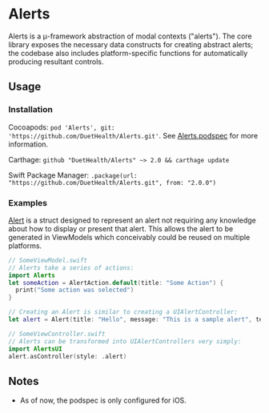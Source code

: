 # Alerts

Alerts is a μ-framework abstraction of modal contexts ("alerts"). The core library exposes the necessary data constructs for creating abstract alerts; the codebase also includes platform-specific functions for automatically producing resultant controls.


## Usage	

### Installation	

Cocoapods: `pod 'Alerts', git: 'https://github.com/DuetHealth/Alerts.git'`. See [Alerts.podspec](Alerts.podspec) for more information.	

Carthage: `github "DuetHealth/Alerts" ~> 2.0 && carthage update`	

Swift Package Manager: `.package(url: "https://github.com/DuetHealth/Alerts.git", from: "2.0.0")`

### Examples

[Alert](Alerts/Sources/Common/Alert.swift) is a struct designed to represent an alert not requiring any knowledge
about how to display or present that alert. This allows the alert to be generated in ViewModels which conceivably could be 
reused on multiple platforms.

```swift
// SomeViewModel.swift
// Alerts take a series of actions:
import Alerts
let someAction = AlertAction.default(title: "Some Action") {
  print("Some action was selected")
}

// Creating an Alert is similar to creating a UIAlertController:
let alert = Alert(title: "Hello", message: "This is a sample alert", textFields: [], actions: someAction, .cancel(title: "OK"))`

// SomeViewController.swift
// Alerts can be transformed into UIAlertControllers very simply:
import AlertsUI
alert.asController(style: .alert)
```


## Notes

* As of now, the podspec is only configured for iOS.

